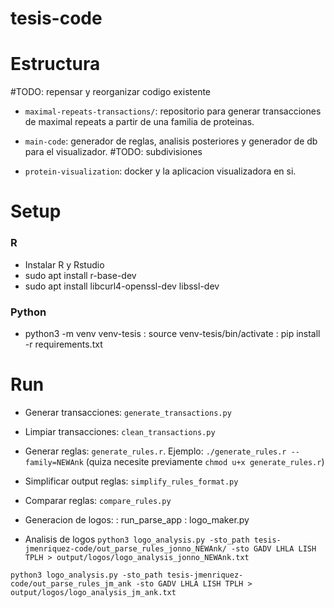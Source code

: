# tesis-code

# Estructura

 #TODO: repensar y reorganizar codigo existente

- `maximal-repeats-transactions/`: repositorio para generar transacciones de maximal repeats a partir de una familia de proteinas. 

- `main-code`: generador de reglas, analisis posteriores y generador de db para el visualizador. #TODO: subdivisiones

- `protein-visualization`: docker y la aplicacion visualizadora en si.


# Setup

### R
- Instalar R y Rstudio
- sudo apt install r-base-dev
- sudo apt install libcurl4-openssl-dev libssl-dev

### Python
- python3 -m venv venv-tesis 
  : source venv-tesis/bin/activate
  : pip install -r requirements.txt

# Run

- Generar transacciones: `generate_transactions.py`

- Limpiar transacciones: `clean_transactions.py`

- Generar reglas: `generate_rules.r`. Ejemplo: `./generate_rules.r --family=NEWAnk` (quiza necesite previamente `chmod u+x generate_rules.r`)

- Simplificar output reglas: `simplify_rules_format.py`

- Comparar reglas: `compare_rules.py`

- Generacion de logos:
  : run_parse_app
  : logo_maker.py

- Analisis de logos
```python3 logo_analysis.py -sto_path tesis-jmenriquez-code/out_parse_rules_jonno_NEWAnk/ -sto GADV LHLA LISH TPLH > output/logos/logo_analysis_jonno_NEWAnk.txt```

```python3 logo_analysis.py -sto_path tesis-jmenriquez-code/out_parse_rules_jm_ank -sto GADV LHLA LISH TPLH > output/logos/logo_analysis_jm_ank.txt```

